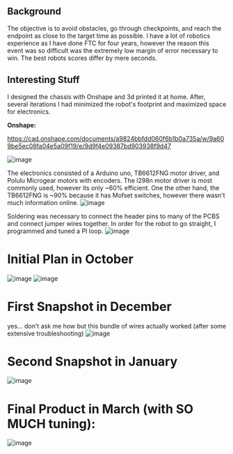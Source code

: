 ## Background

The objective is to avoid obstacles, go through checkpoints, and reach the endpoint as close to the target time as possible. I have a lot of robotics experience as I have done FTC for four years, however the reason this event was so difficult was the extremely low margin of error necessary to win. The best robots scores differ by mere seconds. 

## Interesting Stuff

I designed the chassis with Onshape and 3d printed it at home. After, several iterations I had minimized the robot's footprint and maximized space for electronics. 

**Onshape:**

https://cad.onshape.com/documents/a9824bbfdd060f6b1b0a735a/w/9a609be5ec08fa04e5a09f19/e/9d9f4e09387bd903938f9d47


![image](https://github.com/SidharthBhatt/FunkyRobot/assets/81537231/ccc2e4ef-2a1e-49e9-b555-b97fc364e199)

The electronics consisted of a Arduino uno, TB6612FNG motor driver, and Polulu Microgear motors with encoders. The l298n motor driver is most commonly used, however its only ~60% efficient. One the other hand, the TB6612FNG is ~90% because it has Mofset switches, however there wasn't much information online. 
![image](https://github.com/SidharthBhatt/FunkyRobot/assets/81537231/6e7897f0-3b1b-4720-9a32-83fc82fbf71a)

Soldering was necessary to connect the header pins to many of the PCBS and connect jumper wires together. In order for the robot to go straight, I programmed and tuned a PI loop. 
![image](https://github.com/SidharthBhatt/FunkyRobot/assets/81537231/316a73b5-c953-48c9-ad0c-ab714a2a6162)

# Initial Plan in October
![image](https://github.com/SidharthBhatt/FunkyRobot/assets/81537231/c168ddbd-62e8-43e0-8744-a0ad85098cf9)
![image](https://github.com/SidharthBhatt/FunkyRobot/assets/81537231/4eb1cf6a-e903-4107-a37f-f5921f8a2260)

# First Snapshot in December
yes... don't ask me how but this bundle of wires actually worked (after some extensive troubleshooting)
![image](https://github.com/SidharthBhatt/FunkyRobot/assets/81537231/320ea31f-72af-42c0-8de8-0be1d102e99b)

# Second Snapshot in January 
![image](https://github.com/SidharthBhatt/FunkyRobot/assets/81537231/b127d4b4-33f1-467d-a30b-31f5c5cba6b8)

# Final Product in March (with SO MUCH tuning):
![image](https://github.com/SidharthBhatt/FunkyRobot/assets/81537231/04f54921-7c48-4a8a-9303-f82cfbaafc28)
